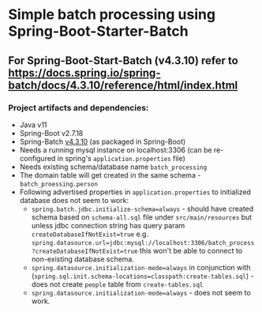 # Simple batch processing using Spring-Boot-Starter-Batch

## For Spring-Boot-Start-Batch (v4.3.10) refer to https://docs.spring.io/spring-batch/docs/4.3.10/reference/html/index.html

### Project artifacts and dependencies:
- Java v11
- Spring-Boot v2.7.18
- Spring-Batch <a href="https://docs.spring.io/spring-batch/docs/4.3.10/reference/html/index.html">v4.3.10</a> (as packaged in Spring-Boot)
- Needs a running mysql instance on localhost:3306 (can be re-configured in spring's `application.properties` file)
- Needs existing schema/database name `batch_processing`
- The domain table will get created in the same schema - `batch_proessing.person`
- Following advertised properties in `application.properties` to initialized database does not seem to work:
  - `spring.batch.jdbc.initialize-schema=always` - should have created schema based on `schema-all.sql` file under `src/main/resources` but unless jdbc connection string has query param `createDatabaseIfNotExist=true` e.g. `spring.datasource.url=jdbc:mysql://localhost:3306/batch_process?createDatabaseIfNotExist=true` this won't be able to connect to non-existing database schema.
  - `spring.datasource.initialization-mode=always` in conjunction with (`spring.sql.init.schema-locations=classpath:create-tables.sql`)  - does not create `people` table from `create-tables.sql`
  - `spring.datasource.initialization-mode=always` - does not seem to work. 
